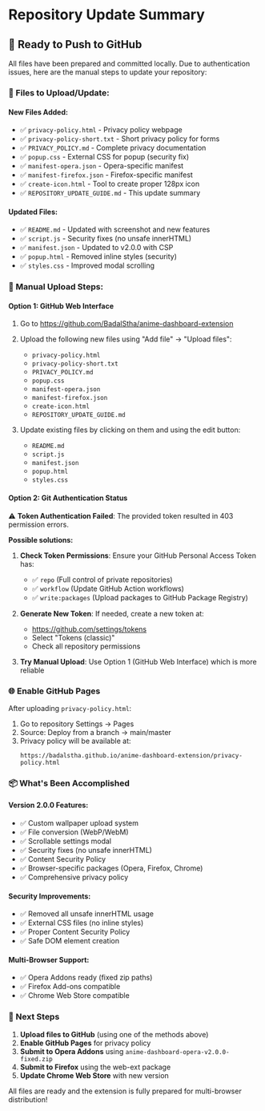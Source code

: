 # Repository Update Summary

## 🚀 **Ready to Push to GitHub**

All files have been prepared and committed locally. Due to authentication issues, here are the manual steps to update your repository:

### **📁 Files to Upload/Update:**

#### **New Files Added:**
- ✅ `privacy-policy.html` - Privacy policy webpage
- ✅ `privacy-policy-short.txt` - Short privacy policy for forms  
- ✅ `PRIVACY_POLICY.md` - Complete privacy documentation
- ✅ `popup.css` - External CSS for popup (security fix)
- ✅ `manifest-opera.json` - Opera-specific manifest
- ✅ `manifest-firefox.json` - Firefox-specific manifest
- ✅ `create-icon.html` - Tool to create proper 128px icon
- ✅ `REPOSITORY_UPDATE_GUIDE.md` - This update summary

#### **Updated Files:**
- ✅ `README.md` - Updated with screenshot and new features
- ✅ `script.js` - Security fixes (no unsafe innerHTML)
- ✅ `manifest.json` - Updated to v2.0.0 with CSP
- ✅ `popup.html` - Removed inline styles (security)
- ✅ `styles.css` - Improved modal scrolling

### **🔧 Manual Upload Steps:**

#### **Option 1: GitHub Web Interface**
1. Go to https://github.com/BadalStha/anime-dashboard-extension
2. Upload the following new files using "Add file" → "Upload files":
   - `privacy-policy.html`
   - `privacy-policy-short.txt`
   - `PRIVACY_POLICY.md`
   - `popup.css`
   - `manifest-opera.json`
   - `manifest-firefox.json`
   - `create-icon.html`
   - `REPOSITORY_UPDATE_GUIDE.md`

3. Update existing files by clicking on them and using the edit button:
   - `README.md`
   - `script.js`
   - `manifest.json`
   - `popup.html`
   - `styles.css`

#### **Option 2: Git Authentication Status**
⚠️ **Token Authentication Failed**: The provided token resulted in 403 permission errors.

**Possible solutions:**
1. **Check Token Permissions**: Ensure your GitHub Personal Access Token has:
   - ✅ `repo` (Full control of private repositories)
   - ✅ `workflow` (Update GitHub Action workflows)
   - ✅ `write:packages` (Upload packages to GitHub Package Registry)

2. **Generate New Token**: If needed, create a new token at:
   - https://github.com/settings/tokens
   - Select "Tokens (classic)" 
   - Check all repository permissions

3. **Try Manual Upload**: Use Option 1 (GitHub Web Interface) which is more reliable

### **🌐 Enable GitHub Pages**

After uploading `privacy-policy.html`:
1. Go to repository Settings → Pages
2. Source: Deploy from a branch → main/master
3. Privacy policy will be available at:
   ```
   https://badalstha.github.io/anime-dashboard-extension/privacy-policy.html
   ```

### **📦 What's Been Accomplished**

#### **Version 2.0.0 Features:**
- ✅ Custom wallpaper upload system
- ✅ File conversion (WebP/WebM)
- ✅ Scrollable settings modal
- ✅ Security fixes (no unsafe innerHTML)
- ✅ Content Security Policy
- ✅ Browser-specific packages (Opera, Firefox, Chrome)
- ✅ Comprehensive privacy policy

#### **Security Improvements:**
- ✅ Removed all unsafe innerHTML usage
- ✅ External CSS files (no inline styles)
- ✅ Proper Content Security Policy
- ✅ Safe DOM element creation

#### **Multi-Browser Support:**
- ✅ Opera Addons ready (fixed zip paths)
- ✅ Firefox Add-ons compatible
- ✅ Chrome Web Store compatible

### **🎯 Next Steps**

1. **Upload files to GitHub** (using one of the methods above)
2. **Enable GitHub Pages** for privacy policy
3. **Submit to Opera Addons** using `anime-dashboard-opera-v2.0.0-fixed.zip`
4. **Submit to Firefox** using the web-ext package
5. **Update Chrome Web Store** with new version

All files are ready and the extension is fully prepared for multi-browser distribution!
